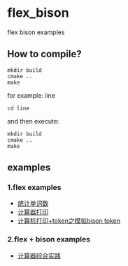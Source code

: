 # flex_bison

flex bison examples

## How to compile?

```
mkdir build
cmake ..
make
```

for example: line

```
cd line
```
and then execute:
```
mkdir build
cmake ..
make
```

## examples

### 1.flex examples

- [统计单词数](./line/line.l)
- [计算器打印](./cal_tok/cal.l)
- [计算机打印+token之模拟bison token](./cal_tok/token.l)

### 2.flex + bison examples
- [计算器综合实践](./cal/)

